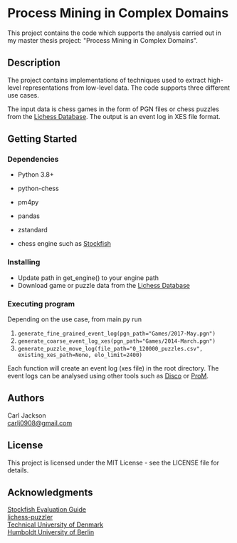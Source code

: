 # Process Mining in Complex Domains

This project contains the code which supports the analysis carried out in my master thesis project: "Process Mining in Complex Domains".

## Description

The project contains implementations of techniques used to extract high-level representations from low-level data. 
The code supports three different use cases. 

The input data is chess games in the form of PGN files or chess puzzles from the [Lichess Database](https://database.lichess.org/). The output is an event log in XES file format.

## Getting Started

### Dependencies

* Python 3.8+

* python-chess

* pm4py

* pandas

* zstandard

* chess engine such as [Stockfish](https://stockfishchess.org/download/)

### Installing

* Update path in get_engine() to your engine path
* Download game or puzzle data from the [Lichess Database](https://database.lichess.org/)

### Executing program

Depending on the use case, from main.py run
1. ```generate_fine_grained_event_log(pgn_path="Games/2017-May.pgn")```
2. ```generate_coarse_event_log_xes(pgn_path="Games/2014-March.pgn")```
3. ```generate_puzzle_move_log(file_path="0_120000_puzzles.csv", existing_xes_path=None, elo_limit=2400)```

Each function will create an event log (xes file) in the root directory. The event logs can be analysed using other tools such as [Disco](https://fluxicon.com/disco/) or [ProM](https://promtools.org/).

## Authors

Carl Jackson  
carlj0908@gmail.com

## License

This project is licensed under the MIT License - see the LICENSE file for details.

## Acknowledgments

[Stockfish Evaluation Guide](https://hxim.github.io/Stockfish-Evaluation-Guide/)  
[lichess-puzzler](https://github.com/ornicar/lichess-puzzler)  
[Technical University of Denmark](https://www.dtu.dk/english/)  
[Humboldt University of Berlin](https://www.hu-berlin.de/en)  
